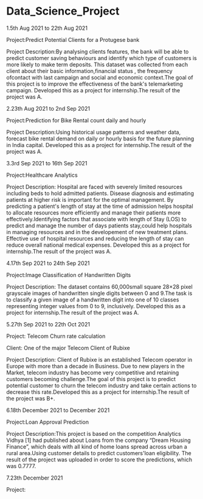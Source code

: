 # Data_Science_Project

1.5th Aug 2021 to 22th Aug 2021

Project:Predict  Potential Clients for a Protugese bank

Project Description:By analysing clients features, the bank will be able to predict customer saving behaviours and identify which type of customers is more likely to make term deposits.
This dataset was collected from each client about their basic information,financial status , the  frequency ofcontact with last campaign and social and economic context.The goal of this project is to improve the effectiveness of the bank's telemarketing campaign. Developed this as a project for internship.The result of the project was A.

2.23th Aug 2021 to 2nd Sep 2021

Project:Prediction for Bike Rental count daily and hourly

Project Description:Using historical usage patterns and weather data, forecast bike rental demand on daily or hourly basis for the future planning in India capital. Developed this as a project for internship.The result of the project was A.

3.3rd Sep 2021 to 16th Sep 2021

Project:Healthcare Analytics

Project Description: Hospital are faced with severely limited resources including beds to hold admitted patients. Disease diagnosis and estimating patients at higher risk is important for the optimal management. By predicting a patient's length of stay at the time of admission helps hospital to allocate resources more efficiently and manage their patients more effectively.Identifying factors that associate with length of Stay (LOS) to predict and manage the number of days patients stay,could help hospitals in managing resources and in the developement of new treatment plans. 
Effective use of hospital resources and reducing the length of stay can reduce overall national medical expenses. Developed this as a project for internship.The result of the project was A.

4.17th Sep 2021 to 24th Sep 2021

Project:Image Classification of Handwritten Digits

Project Description: The dataset contains 60,000small square 28×28 pixel grayscale images of handwritten single digits between 0 and 9.The task is to classify a given image of a handwritten digit into one of 10 classes representing integer values from 0 to 9, inclusively. Developed this as a project for internship.The result of the project was A.

5.27th Sep 2021 to 22th Oct 2021

Project: Telecom Churn rate calculation

Client: One of the major Telecom Client of Rubixe

Project Description: Client of Rubixe  is an established Telecom operator in Europe with more than a decade in Business. Due to new players in the Market, telecom industry has become very competitive and retaining customers becoming challenge.The goal of this project is to predict potential customer to churn the telecom industry and take certain actions to decrease this rate.Developed this as a project for internship.The result of the project was B+.

6.18th December 2021 to  December 2021

Project:Loan Approval Prediction

Project Description:This project is based on the competition Analytics Vidhya [1] had published about Loans from the company “Dream Housing Finance”, which deals with all kind of home loans spread across urban a rural area.Using customer details to predict customers'loan eligibility. The result of the project was uploaded in order to score the predictions, which was 0.7777. 

7.23th December 2021

Project:
  
 
